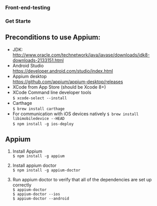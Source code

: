 ### Front-end-testing

### Get Starte
##  Preconditions to use Appium:
- JDK:  
http://www.oracle.com/technetwork/java/javase/downloads/jdk8-downloads-2133151.html  
- Android Studio  
https://developer.android.com/studio/index.html  
- Appium desktop  
https://github.com/appium/appium-desktop/releases  
- XCode from App Store (should be Xcode 8+)   
- XCode Command line developer tools  
`$ xcode-select --install`  
- Carthage   
`$ brew install carthage`  
- For communication with iOS devices natively
`$ brew install libimobiledevice --HEAD`  
`$ npm install -g ios-deploy`  

## Appium
1. Install Appium  
`$ npm install -g appium`
  
2. Install appium doctor  
`$ npm install -g appium-doctor`  
  
3. Run appium doctor to verify that all of the dependencies are set up correctly  
`$ appium-doctor`  
`$ appium-doctor --ios`  
`$ appium-doctor --android`  

